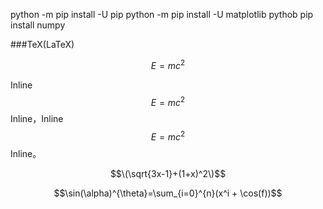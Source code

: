 python -m pip install -U pip
python -m pip install -U matplotlib
pythob pip install numpy



###TeX(LaTeX)
   
$$E=mc^2$$

Inline $$E=mc^2$$ Inline，Inline $$E=mc^2$$ Inline。

$$\(\sqrt{3x-1}+(1+x)^2\)$$
                    
$$\sin(\alpha)^{\theta}=\sum_{i=0}^{n}(x^i + \cos(f))$$